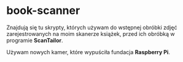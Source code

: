 # book-scanner

Znajdują się tu skrypty, których używam do wstępnej obróbki zdjęć zarejestrowanych na moim skanerze książek,
przed ich obróbką w programie **ScanTailor**.

Używam nowych kamer, które wypuściła fundacja **Raspberry Pi**.
